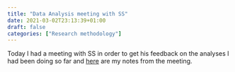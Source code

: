 ```yaml
---
title: "Data Analysis meeting with SS"
date: 2021-03-02T23:13:39+01:00
draft: false
categories: ["Research methodology"]
---
```


Today I had a meeting with SS in order to get his feedback on the analyses I had been doing so far and [here](/210302/data-analysis-meeting-with-SS.html) are my notes from the meeting.
